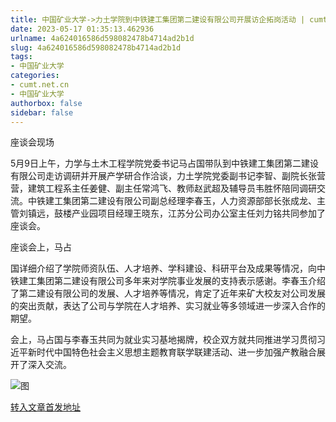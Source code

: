 ```yaml
---
title: 中国矿业大学->力土学院到中铁建工集团第二建设有限公司开展访企拓岗活动 | cumt.net.cn
date: 2023-05-17 01:35:13.462936
urlname: 4a624016586d598082478b4714ad2b1d
slug: 4a624016586d598082478b4714ad2b1d
tags: 
- 中国矿业大学
categories:
- cumt.net.cn
- 中国矿业大学
authorbox: false
sidebar: false
---
```

座谈会现场

5月9日上午，力学与土木工程学院党委书记马占国带队到中铁建工集团第二建设有限公司走访调研并开展产学研合作洽谈，力土学院党委副书记李智、副院长张营营，建筑工程系主任姜健、副主任常鸿飞、教师赵武超及辅导员韦胜怀陪同调研交流。中铁建工集团第二建设有限公司副总经理李春玉，人力资源部部长张成龙、主管刘镇远，鼓楼产业园项目经理王晓东，江苏分公司办公室主任刘力铭共同参加了座谈会。

座谈会上，马占
<!--more-->
国详细介绍了学院师资队伍、人才培养、学科建设、科研平台及成果等情况，向中铁建工集团第二建设有限公司多年来对学院事业发展的支持表示感谢。李春玉介绍了第二建设有限公司的发展、人才培养等情况，肯定了近年来矿大校友对公司发展的突出贡献，表达了公司与学院在人才培养、实习就业等多领域进一步深入合作的期望。

会上，马占国与李春玉共同为就业实习基地揭牌，校企双方就共同推进学习贯彻习近平新时代中国特色社会主义思想主题教育联学联建活动、进一步加强产教融合展开了深入交流。

![图](https://xwzx.cumt.edu.cn/_upload/article/images/53/53/813f6f1141eca98ed4381d51d228/e1f0cae6-e3ee-4c2c-9e21-e246475c8502.jpg)

[转入文章首发地址](https://xwzx.cumt.edu.cn/db/10/c523a645904/page.htm)
